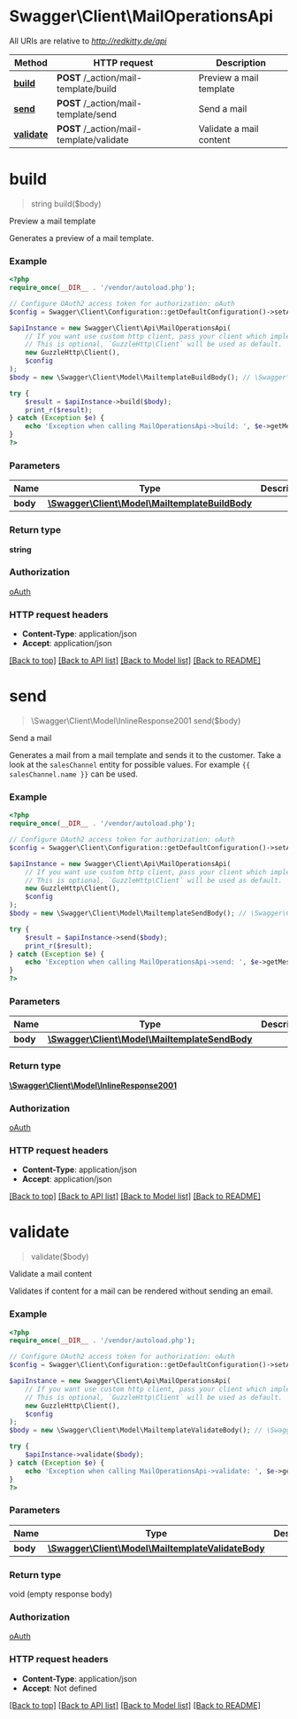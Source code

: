 # Swagger\Client\MailOperationsApi

All URIs are relative to *http://redkitty.de/api*

Method | HTTP request | Description
------------- | ------------- | -------------
[**build**](MailOperationsApi.md#build) | **POST** /_action/mail-template/build | Preview a mail template
[**send**](MailOperationsApi.md#send) | **POST** /_action/mail-template/send | Send a mail
[**validate**](MailOperationsApi.md#validate) | **POST** /_action/mail-template/validate | Validate a mail content

# **build**
> string build($body)

Preview a mail template

Generates a preview of a mail template.

### Example
```php
<?php
require_once(__DIR__ . '/vendor/autoload.php');

// Configure OAuth2 access token for authorization: oAuth
$config = Swagger\Client\Configuration::getDefaultConfiguration()->setAccessToken('YOUR_ACCESS_TOKEN');

$apiInstance = new Swagger\Client\Api\MailOperationsApi(
    // If you want use custom http client, pass your client which implements `GuzzleHttp\ClientInterface`.
    // This is optional, `GuzzleHttp\Client` will be used as default.
    new GuzzleHttp\Client(),
    $config
);
$body = new \Swagger\Client\Model\MailtemplateBuildBody(); // \Swagger\Client\Model\MailtemplateBuildBody | 

try {
    $result = $apiInstance->build($body);
    print_r($result);
} catch (Exception $e) {
    echo 'Exception when calling MailOperationsApi->build: ', $e->getMessage(), PHP_EOL;
}
?>
```

### Parameters

Name | Type | Description  | Notes
------------- | ------------- | ------------- | -------------
 **body** | [**\Swagger\Client\Model\MailtemplateBuildBody**](../Model/MailtemplateBuildBody.md)|  |

### Return type

**string**

### Authorization

[oAuth](../../README.md#oAuth)

### HTTP request headers

 - **Content-Type**: application/json
 - **Accept**: application/json

[[Back to top]](#) [[Back to API list]](../../README.md#documentation-for-api-endpoints) [[Back to Model list]](../../README.md#documentation-for-models) [[Back to README]](../../README.md)

# **send**
> \Swagger\Client\Model\InlineResponse2001 send($body)

Send a mail

Generates a mail from a mail template and sends it to the customer.  Take a look at the `salesChannel` entity for possible values. For example `{{ salesChannel.name }}` can be used.

### Example
```php
<?php
require_once(__DIR__ . '/vendor/autoload.php');

// Configure OAuth2 access token for authorization: oAuth
$config = Swagger\Client\Configuration::getDefaultConfiguration()->setAccessToken('YOUR_ACCESS_TOKEN');

$apiInstance = new Swagger\Client\Api\MailOperationsApi(
    // If you want use custom http client, pass your client which implements `GuzzleHttp\ClientInterface`.
    // This is optional, `GuzzleHttp\Client` will be used as default.
    new GuzzleHttp\Client(),
    $config
);
$body = new \Swagger\Client\Model\MailtemplateSendBody(); // \Swagger\Client\Model\MailtemplateSendBody | 

try {
    $result = $apiInstance->send($body);
    print_r($result);
} catch (Exception $e) {
    echo 'Exception when calling MailOperationsApi->send: ', $e->getMessage(), PHP_EOL;
}
?>
```

### Parameters

Name | Type | Description  | Notes
------------- | ------------- | ------------- | -------------
 **body** | [**\Swagger\Client\Model\MailtemplateSendBody**](../Model/MailtemplateSendBody.md)|  |

### Return type

[**\Swagger\Client\Model\InlineResponse2001**](../Model/InlineResponse2001.md)

### Authorization

[oAuth](../../README.md#oAuth)

### HTTP request headers

 - **Content-Type**: application/json
 - **Accept**: application/json

[[Back to top]](#) [[Back to API list]](../../README.md#documentation-for-api-endpoints) [[Back to Model list]](../../README.md#documentation-for-models) [[Back to README]](../../README.md)

# **validate**
> validate($body)

Validate a mail content

Validates if content for a mail can be rendered without sending an email.

### Example
```php
<?php
require_once(__DIR__ . '/vendor/autoload.php');

// Configure OAuth2 access token for authorization: oAuth
$config = Swagger\Client\Configuration::getDefaultConfiguration()->setAccessToken('YOUR_ACCESS_TOKEN');

$apiInstance = new Swagger\Client\Api\MailOperationsApi(
    // If you want use custom http client, pass your client which implements `GuzzleHttp\ClientInterface`.
    // This is optional, `GuzzleHttp\Client` will be used as default.
    new GuzzleHttp\Client(),
    $config
);
$body = new \Swagger\Client\Model\MailtemplateValidateBody(); // \Swagger\Client\Model\MailtemplateValidateBody | 

try {
    $apiInstance->validate($body);
} catch (Exception $e) {
    echo 'Exception when calling MailOperationsApi->validate: ', $e->getMessage(), PHP_EOL;
}
?>
```

### Parameters

Name | Type | Description  | Notes
------------- | ------------- | ------------- | -------------
 **body** | [**\Swagger\Client\Model\MailtemplateValidateBody**](../Model/MailtemplateValidateBody.md)|  |

### Return type

void (empty response body)

### Authorization

[oAuth](../../README.md#oAuth)

### HTTP request headers

 - **Content-Type**: application/json
 - **Accept**: Not defined

[[Back to top]](#) [[Back to API list]](../../README.md#documentation-for-api-endpoints) [[Back to Model list]](../../README.md#documentation-for-models) [[Back to README]](../../README.md)

